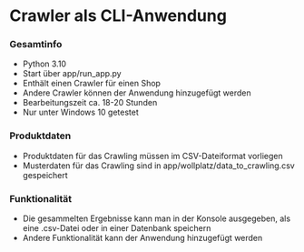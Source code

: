 # Crawler als CLI-Anwendung
### Gesamtinfo
- Python 3.10
- Start über app/run_app.py
- Enthält einen Crawler für einen Shop
- Andere Crawler können der Anwendung hinzugefügt werden
- Bearbeitungszeit ca. 18-20 Stunden
- Nur unter Windows 10 getestet
### Produktdaten
- Produktdaten für das Crawling müssen im CSV-Dateiformat vorliegen
- Musterdaten für das Crawling sind in app/wollplatz/data_to_crawling.csv gespeichert
### Funktionalität
- Die gesammelten Ergebnisse kann man in der Konsole ausgegeben, als eine .csv-Datei oder in einer Datenbank speichern
- Andere Funktionalität kann der Anwendung hinzugefügt werden
